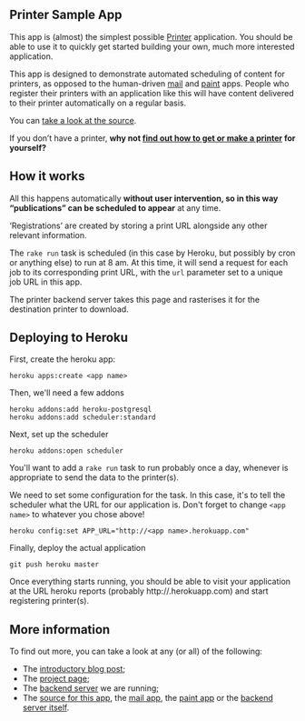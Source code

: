 Printer Sample App
------------------

This app is (almost) the simplest possible [Printer][project page] application.
You should be able to use it to quickly get started building your own, much
more interested application.

This app is designed to demonstrate automated scheduling of content for
printers, as opposed to the human-driven [mail][] and [paint][] apps. People
who register their printers with an application like this will have content
delivered to their printer automatically on a regular basis.

You can [take a look at the source][source].

If you don’t have a printer, **why not [find out how to get or make a
printer][project page] for yourself?**

How it works
------------

All this happens automatically **without user intervention, so in this
way “publications” can be scheduled to appear** at any time.

‘Registrations’ are created by storing a print URL alongside any other
relevant information.

The `rake run` task is scheduled (in this case by Heroku, but possibly
by cron or anything else) to run at 8 am. At this time, it will send a
request for each job to its corresponding print URL, with the `url`
parameter set to a unique job URL in this app.

The printer backend server takes this page and rasterises it for the
destination printer to download.


Deploying to Heroku
-------------------

First, create the heroku app:

    heroku apps:create <app name>

Then, we'll need a few addons

    heroku addons:add heroku-postgresql
    heroku addons:add scheduler:standard

Next, set up the scheduler

    heroku addons:open scheduler

You'll want to add a `rake run` task to run probably once a day, whenever
is appropriate to send the data to the printer(s).

We need to set some configuration for the task. In this case, it's to tell
the scheduler what the URL for our application is. Don't forget to change
`<app name>` to whatever you chose above!

    heroku config:set APP_URL="http://<app name>.herokuapp.com"

Finally, deploy the actual application

    git push heroku master

Once everything starts running, you should be able to visit your application
at the URL heroku reports (probably http://<app name>.herokuapp.com) and
start registering printer(s).



More information
----------------

To find out more, you can take a look at any (or all) of the following:

-   The [introductory blog post][];
-   The [project page][];
-   The [backend server][backend server] we are running;
-   The [source for this app][source], the [mail app][mail], the
    [paint app][paint] or the
    [backend server itself][backend server source].

[example]: http://printer-weather.herokuapp.com/#example
[backend server]: http://printer.gofreerange.com
[register here]: http://printer-weather.herokuapp.com/register
[find out how to get or make a printer]: http://printer.gofreerange.com/getting-a-printer
[source]: https://github.com/freerange/printer-weather
[mail]: https://github.com/freerange/printer-mail
[paint]: https://github.com/freerange/printer-paint
[the Wunderground API]: http://wunderground.com
[introductory blog post]: http://gofreerange.com/hello-printer
[project page]: http://gofreerange.com/printer
[backend server source]: https://github.com/freerange/printer
